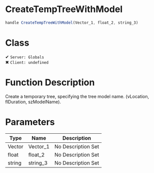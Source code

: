 # CreateTempTreeWithModel
```js
handle CreateTempTreeWithModel(Vector_1, float_2, string_3)
```
# Class
✔ `Server: Globals`  
✖ `Client: undefined`  

# Function Description
Create a temporary tree, specifying the tree model name. (vLocation, flDuration, szModelName).
# Parameters
Type|Name|Description
--|--|--
Vector|Vector_1|No Description Set
float|float_2|No Description Set
string|string_3|No Description Set
